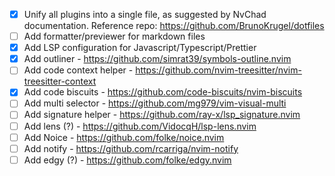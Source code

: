 - [X] Unify all plugins into a single file, as suggested by NvChad documentation. Reference repo: https://github.com/BrunoKrugel/dotfiles
- [ ] Add formatter/previewer for markdown files
- [X] Add LSP configuration for Javascript/Typescript/Prettier
- [X] Add outliner - https://github.com/simrat39/symbols-outline.nvim
- [ ] Add code context helper - https://github.com/nvim-treesitter/nvim-treesitter-context
- [X] Add code biscuits - https://github.com/code-biscuits/nvim-biscuits
- [ ] Add multi selector - https://github.com/mg979/vim-visual-multi
- [ ] Add signature helper - https://github.com/ray-x/lsp_signature.nvim
- [ ] Add lens (?) - https://github.com/VidocqH/lsp-lens.nvim
- [ ] Add Noice - https://github.com/folke/noice.nvim
- [ ] Add notify - https://github.com/rcarriga/nvim-notify
- [ ] Add edgy (?) - https://github.com/folke/edgy.nvim
